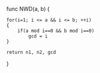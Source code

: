 func NWD(a, b) {

    for(i=1; i <= a && i <= b; ++i)
    {
        if(a mod i==0 && b mod i==0)
            gcd = i
    }

    return n1, n2, gcd

}
